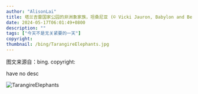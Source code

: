 ```yaml
---
author: "AlisonLai"
title: 塔兰吉雷国家公园的非洲象家族，坦桑尼亚 (© Vicki Jauron, Babylon and Beyond Photography/Getty Images)
date: 2024-05-17T06:01:49+0800
description: ""
tags: ["今天不是无关紧要的一天"]
copyright: 
thumbnail: /bing/TarangireElephants.jpg
---
```

图文来源自：bing.  copyright: 

have no desc

![TarangireElephants](/bing/TarangireElephants.jpg)